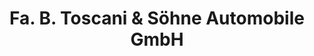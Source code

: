 ---
title: "Fa. B. Toscani & Söhne Automobile GmbH"
url: /geestland/fa-b-toscani-und-soehne-automobile-gmbh/
shop: Autohaus
---